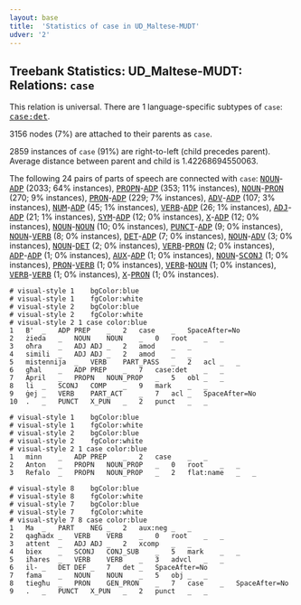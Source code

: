 ```yaml
---
layout: base
title:  'Statistics of case in UD_Maltese-MUDT'
udver: '2'
---
```


## Treebank Statistics: UD_Maltese-MUDT: Relations: `case`

This relation is universal.
There are 1 language-specific subtypes of `case`: <tt><a href="mt_mudt-dep-case-det.html">case:det</a></tt>.

3156 nodes (7%) are attached to their parents as `case`.

2859 instances of `case` (91%) are right-to-left (child precedes parent).
Average distance between parent and child is 1.42268694550063.

The following 24 pairs of parts of speech are connected with `case`: <tt><a href="mt_mudt-pos-NOUN.html">NOUN</a></tt>-<tt><a href="mt_mudt-pos-ADP.html">ADP</a></tt> (2033; 64% instances), <tt><a href="mt_mudt-pos-PROPN.html">PROPN</a></tt>-<tt><a href="mt_mudt-pos-ADP.html">ADP</a></tt> (353; 11% instances), <tt><a href="mt_mudt-pos-NOUN.html">NOUN</a></tt>-<tt><a href="mt_mudt-pos-PRON.html">PRON</a></tt> (270; 9% instances), <tt><a href="mt_mudt-pos-PRON.html">PRON</a></tt>-<tt><a href="mt_mudt-pos-ADP.html">ADP</a></tt> (229; 7% instances), <tt><a href="mt_mudt-pos-ADV.html">ADV</a></tt>-<tt><a href="mt_mudt-pos-ADP.html">ADP</a></tt> (107; 3% instances), <tt><a href="mt_mudt-pos-NUM.html">NUM</a></tt>-<tt><a href="mt_mudt-pos-ADP.html">ADP</a></tt> (45; 1% instances), <tt><a href="mt_mudt-pos-VERB.html">VERB</a></tt>-<tt><a href="mt_mudt-pos-ADP.html">ADP</a></tt> (26; 1% instances), <tt><a href="mt_mudt-pos-ADJ.html">ADJ</a></tt>-<tt><a href="mt_mudt-pos-ADP.html">ADP</a></tt> (21; 1% instances), <tt><a href="mt_mudt-pos-SYM.html">SYM</a></tt>-<tt><a href="mt_mudt-pos-ADP.html">ADP</a></tt> (12; 0% instances), <tt><a href="mt_mudt-pos-X.html">X</a></tt>-<tt><a href="mt_mudt-pos-ADP.html">ADP</a></tt> (12; 0% instances), <tt><a href="mt_mudt-pos-NOUN.html">NOUN</a></tt>-<tt><a href="mt_mudt-pos-NOUN.html">NOUN</a></tt> (10; 0% instances), <tt><a href="mt_mudt-pos-PUNCT.html">PUNCT</a></tt>-<tt><a href="mt_mudt-pos-ADP.html">ADP</a></tt> (9; 0% instances), <tt><a href="mt_mudt-pos-NOUN.html">NOUN</a></tt>-<tt><a href="mt_mudt-pos-VERB.html">VERB</a></tt> (8; 0% instances), <tt><a href="mt_mudt-pos-DET.html">DET</a></tt>-<tt><a href="mt_mudt-pos-ADP.html">ADP</a></tt> (7; 0% instances), <tt><a href="mt_mudt-pos-NOUN.html">NOUN</a></tt>-<tt><a href="mt_mudt-pos-ADV.html">ADV</a></tt> (3; 0% instances), <tt><a href="mt_mudt-pos-NOUN.html">NOUN</a></tt>-<tt><a href="mt_mudt-pos-DET.html">DET</a></tt> (2; 0% instances), <tt><a href="mt_mudt-pos-VERB.html">VERB</a></tt>-<tt><a href="mt_mudt-pos-PRON.html">PRON</a></tt> (2; 0% instances), <tt><a href="mt_mudt-pos-ADP.html">ADP</a></tt>-<tt><a href="mt_mudt-pos-ADP.html">ADP</a></tt> (1; 0% instances), <tt><a href="mt_mudt-pos-AUX.html">AUX</a></tt>-<tt><a href="mt_mudt-pos-ADP.html">ADP</a></tt> (1; 0% instances), <tt><a href="mt_mudt-pos-NOUN.html">NOUN</a></tt>-<tt><a href="mt_mudt-pos-SCONJ.html">SCONJ</a></tt> (1; 0% instances), <tt><a href="mt_mudt-pos-PRON.html">PRON</a></tt>-<tt><a href="mt_mudt-pos-VERB.html">VERB</a></tt> (1; 0% instances), <tt><a href="mt_mudt-pos-VERB.html">VERB</a></tt>-<tt><a href="mt_mudt-pos-NOUN.html">NOUN</a></tt> (1; 0% instances), <tt><a href="mt_mudt-pos-VERB.html">VERB</a></tt>-<tt><a href="mt_mudt-pos-VERB.html">VERB</a></tt> (1; 0% instances), <tt><a href="mt_mudt-pos-X.html">X</a></tt>-<tt><a href="mt_mudt-pos-PRON.html">PRON</a></tt> (1; 0% instances).


~~~ conllu
# visual-style 1	bgColor:blue
# visual-style 1	fgColor:white
# visual-style 2	bgColor:blue
# visual-style 2	fgColor:white
# visual-style 2 1 case	color:blue
1	B'	_	ADP	PREP	_	2	case	_	SpaceAfter=No
2	żieda	_	NOUN	NOUN	_	0	root	_	_
3	oħra	_	ADJ	ADJ	_	2	amod	_	_
4	simili	_	ADJ	ADJ	_	2	amod	_	_
5	mistennija	_	VERB	PART_PASS	_	2	acl	_	_
6	għal	_	ADP	PREP	_	7	case:det	_	_
7	April	_	PROPN	NOUN_PROP	_	5	obl	_	_
8	li	_	SCONJ	COMP	_	9	mark	_	_
9	ġej	_	VERB	PART_ACT	_	7	acl	_	SpaceAfter=No
10	.	_	PUNCT	X_PUN	_	2	punct	_	_

~~~


~~~ conllu
# visual-style 1	bgColor:blue
# visual-style 1	fgColor:white
# visual-style 2	bgColor:blue
# visual-style 2	fgColor:white
# visual-style 2 1 case	color:blue
1	minn	_	ADP	PREP	_	2	case	_	_
2	Anton	_	PROPN	NOUN_PROP	_	0	root	_	_
3	Refalo	_	PROPN	NOUN_PROP	_	2	flat:name	_	_

~~~


~~~ conllu
# visual-style 8	bgColor:blue
# visual-style 8	fgColor:white
# visual-style 7	bgColor:blue
# visual-style 7	fgColor:white
# visual-style 7 8 case	color:blue
1	Ma	_	PART	NEG	_	2	aux:neg	_	_
2	qagħadx	_	VERB	VERB	_	0	root	_	_
3	attent	_	ADJ	ADJ	_	2	xcomp	_	_
4	biex	_	SCONJ	CONJ_SUB	_	5	mark	_	_
5	iħares	_	VERB	VERB	_	3	advcl	_	_
6	il-	_	DET	DEF	_	7	det	_	SpaceAfter=No
7	fama	_	NOUN	NOUN	_	5	obj	_	_
8	tiegħu	_	PRON	GEN_PRON	_	7	case	_	SpaceAfter=No
9	.	_	PUNCT	X_PUN	_	2	punct	_	_

~~~


